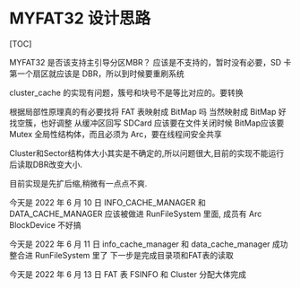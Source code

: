 # MYFAT32 设计思路

[TOC]

MYFAT32 是否该支持主引导分区MBR？
应该是不支持的，暂时没有必要，SD 卡第一个扇区就应该是 DBR，所以到时候要重刷系统

cluster_cache 的实现有问题，簇号和块号不是等比对应的。要转换

根据局部性原理真的有必要找将 FAT 表映射成 BitMap 吗
当然映射成 BitMap 好找空簇，也好调整
从缓冲区回写 SDCard 应该要在文件关闭时候
BitMap应该要 Mutex 全局性结构体，而且必须为 Arc，要在线程间安全共享

Cluster和Sector结构体大小其实是不确定的,所以问题很大,目前的实现不能运行后读取DBR改变大小.

目前实现是先扩后缩,稍微有一点点不爽.

今天是 2022 年 6 月 10 日
INFO_CACHE_MANAGER 和 DATA_CACHE_MANAGER 应该被做进 RunFileSystem 里面, 成员有 Arc BlockDevice 不好搞

今天是 2022 年 6 月 11 日
info_cache_manager 和 data_cache_manager 成功整合进 RunFileSystem 里了
下一步是完成目录项和FAT表的读取

今天是 2022 年 6 月 13 日
FAT 表 FSINFO 和 Cluster 分配大体完成

